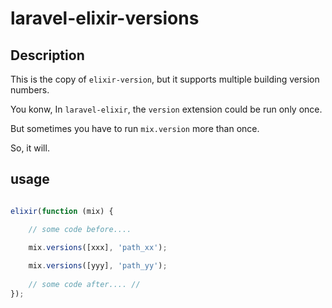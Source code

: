 # laravel-elixir-versions

## Description

This is the copy of `elixir-version`, but it supports multiple building version numbers.

You konw, In `laravel-elixir`, the `version` extension could be run only once.

But sometimes you have to run `mix.version` more than once.

So, it will.


## usage

```javascript

elixir(function (mix) {

	// some code before....
	
	mix.versions([xxx], 'path_xx');

	mix.versions([yyy], 'path_yy');
	
	// some code after.... //
});

```

